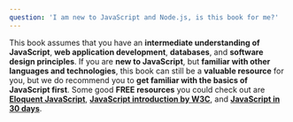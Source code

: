 ```yaml
---
question: 'I am new to JavaScript and Node.js, is this book for me?'
---
```


This book assumes that you have an **intermediate understanding of JavaScript**, **web application development**, **databases**, and **software design principles**. If you are **new to JavaScript**, but **familiar with other languages and technologies**, this book can still be a **valuable resource** for you, but we do recommend you to **get familiar with the basics of JavaScript first**. Some good **FREE resources** you could check out are [**Eloquent JavaScript**](https://eloquentjavascript.net/), [**JavaScript introduction by W3C**](https://www.edx.org/course/javascript-introduction), and [**JavaScript in 30 days**](https://www.javascript30.com/).
